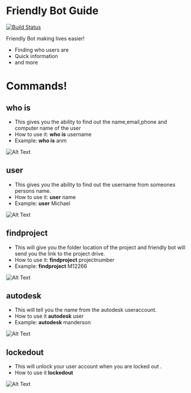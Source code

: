 # Friendly Bot Guide

[![Build Status](https://i.imgur.com/uATjnEv.png)](sip:friendlybot@batessmart.com)

Friendly Bot making lives easier!

  - Finding who users are
  - Quick information
  - and more

# Commands!

## __**who is**__
  - This gives you the ability to find out the name,email,phone and computer name of the user
  - How to use it: **who is** username
  - Example: **who is** anm

  ![Alt Text](https://i.imgur.com/e7SUubX.gif)
  
## user
  - This gives you the ability to find out the username from someones persons name.
  - How to use it: **user** name
  - Example: **user** Michael

  ![Alt Text](https://i.imgur.com/iJJjvXF.gif)
  
## findproject
  - This will give you the folder location of the project and friendly bot will send you the link to the project drive.
  - How to use it: **findproject** projectnumber
  - Example: **findproject** M12266

  ![Alt Text](https://i.imgur.com/FtxaCTH.gif)
  
## autodesk
 - This will tell you the name from the autodesk useraccount.
 - How to use it **autodesk** user
 - Example: **autodesk** manderson

 ![Alt Text](https://i.imgur.com/FAnj6e3.gif)
 
## lockedout
 - This will unlock your user account when you are locked out .
 - How to use it **lockedout** 

 ![Alt Text](https://i.imgur.com/ktsqWTf.gif)

